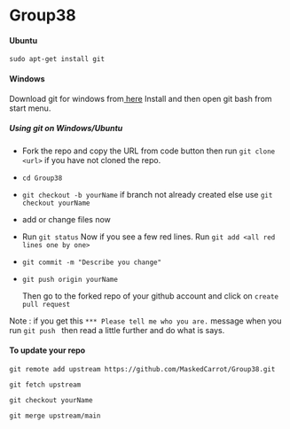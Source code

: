# Group38
<h4> Ubuntu </h4>

 `sudo apt-get install git`


<h4>Windows</h4>
   <p>
Download git for windows from<a href="https://git-scm.com/downloads"> here</a> Install and then open git bash from start menu.
   </p>
  
  
<h5>Using git on Windows/Ubuntu</h5>
<ul>

<li> 

Fork the repo and copy the URL from code button then run `git clone <url>` if you have not cloned the repo.

</li>
<li>

`cd Group38`

</li>
<li>

`git checkout -b yourName` if branch not already created else use `git checkout yourName`</li>
<li> 

add or change files now</li>
<li>
 
 Run `git status` Now if you  see a few red lines. Run `git add <all red lines one by one>`
</li>
<li>

`git commit -m "Describe you change"`</li>
<li>

`git push origin yourName`</li>
</ul>

<ul>
 
 Then go to the forked repo of your github account and click on `create pull request`
 </ul>


Note : if you get this `*** Please tell me who you are.` message when you run `git push ` then read a little further and do what is says.


<h4> To update your repo </h4>

 `git remote add upstream https://github.com/MaskedCarrot/Group38.git`
 
  `git fetch upstream`
  
  `git checkout yourName`
  
  `git merge upstream/main`
  
